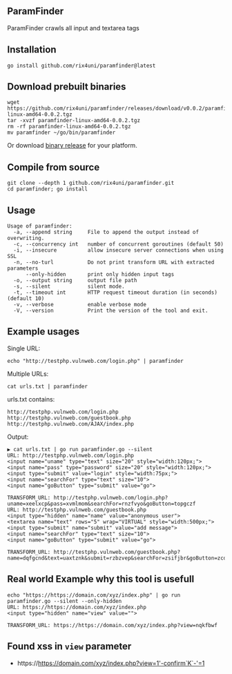 ## ParamFinder

ParamFinder crawls all input and textarea tags

## Installation
```
go install github.com/rix4uni/paramfinder@latest
```

## Download prebuilt binaries
```
wget https://github.com/rix4uni/paramfinder/releases/download/v0.0.2/paramfinder-linux-amd64-0.0.2.tgz
tar -xvzf paramfinder-linux-amd64-0.0.2.tgz
rm -rf paramfinder-linux-amd64-0.0.2.tgz
mv paramfinder ~/go/bin/paramfinder
```
Or download [binary release](https://github.com/rix4uni/paramfinder/releases) for your platform.

## Compile from source
```
git clone --depth 1 github.com/rix4uni/paramfinder.git
cd paramfinder; go install
```

## Usage
```console
Usage of paramfinder:
  -a, --append string     File to append the output instead of overwriting.
  -c, --concurrency int   number of concurrent goroutines (default 50)
  -i, --insecure          allow insecure server connections when using SSL
  -n, --no-turl           Do not print transform URL with extracted parameters
      --only-hidden       print only hidden input tags
  -o, --output string     output file path
  -s, --silent            silent mode.
  -t, --timeout int       HTTP request timeout duration (in seconds) (default 10)
  -v, --verbose           enable verbose mode
  -V, --version           Print the version of the tool and exit.
```

## Example usages

Single URL:
```
echo "http://testphp.vulnweb.com/login.php" | paramfinder
```

Multiple URLs:
```
cat urls.txt | paramfinder
```

urls.txt contains:
```
http://testphp.vulnweb.com/login.php
http://testphp.vulnweb.com/guestbook.php
http://testphp.vulnweb.com/AJAX/index.php
```

Output:
```
▶ cat urls.txt | go run paramfinder.go --silent
URL: http://testphp.vulnweb.com/login.php
<input name="uname" type="text" size="20" style="width:120px;">
<input name="pass" type="password" size="20" style="width:120px;">
<input type="submit" value="login" style="width:75px;">
<input name="searchFor" type="text" size="10">
<input name="goButton" type="submit" value="go">

TRANSFORM_URL: http://testphp.vulnweb.com/login.php?uname=xeelxcp&pass=xvmlmom&searchFor=rnzfvyo&goButton=topgczf
URL: http://testphp.vulnweb.com/guestbook.php
<input type="hidden" name="name" value="anonymous user">
<textarea name="text" rows="5" wrap="VIRTUAL" style="width:500px;">
<input type="submit" name="submit" value="add message">
<input name="searchFor" type="text" size="10">
<input name="goButton" type="submit" value="go">

TRANSFORM_URL: http://testphp.vulnweb.com/guestbook.php?name=dqfgcnd&text=uaxtznk&submit=rzbzvep&searchFor=zsifjbr&goButton=zcduicb
```

## Real world Example why this tool is usefull
```
echo "https://https://domain.com/xyz/index.php" | go run paramfinder.go --silent --only-hidden
URL: https://https://domain.com/xyz/index.php
<input type="hidden" name="view" value="">

TRANSFORM_URL: https://https://domain.com/xyz/index.php?view=nqkfbwf
```
## Found xss in `view` parameter
- https://https://domain.com/xyz/index.php?view=1'-confirm`K`-'=1